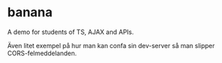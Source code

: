 # banana

A demo for students of TS, AJAX and APIs.

Även litet exempel på hur man kan confa sin dev-server så man slipper CORS-felmeddelanden.
